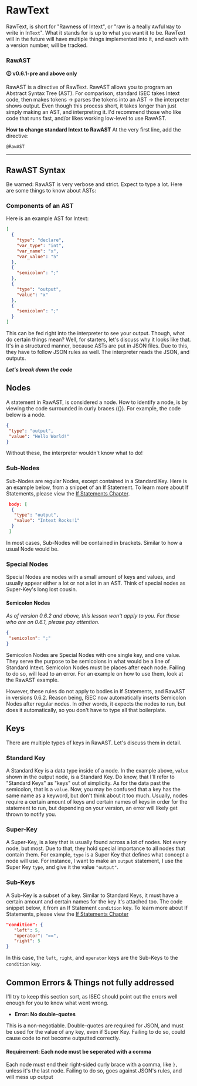 # RawText
RawText, is short for "Rawness of Intext", or "raw is a ``R``eally `A`wful ``W``ay to write in In``Text``". What it stands for is up to what you want it to be. RawText will in the future will have multiple things implemented into it, and each with a version number, will be tracked. 

### RawAST
**🛈 v0.6.1-pre and above only**

RawAST is a directive of RawText. RawAST allows you to program an Abstract Syntax Tree (AST). For comparison, standard ISEC takes Intext code, then makes tokens -> parses the tokens into an AST -> the interpreter shows output. Even though this process short, it takes longer than just simply making an AST, and interpreting it. I'd recommend those who like code that runs fast, and/or likes working low-level to use RawAST.

**How to change standard Intext to RawAST**
At the very first line, add the directive: 
``` plaintext
@RawAST
```

***

## RawAST Syntax
Be warned: RawAST is very verbose and strict. Expect to type a lot. Here are some things to know about ASTs:
### Components of an AST
Here is an example AST for Intext:
``` JSON
[
  {
    "type": "declare",
    "var_type": "int",
    "var_name": "x",
    "var_value": "5"
  },
  {
    "semicolon": ";"
  },
  {
    "type": "output",
    "value": "x"
  },
  {
    "semicolon": ";"
  }
]
```
This can be fed right into the interpreter to see your output. Though, what do certain things mean? Well, for starters, let's discuss why it looks like that. It's in a structured manner, because ASTs are put in JSON files. Due to this, they have to follow JSON rules as well. The interpreter reads the JSON, and outputs.

***Let's break down the code***
## Nodes
A statement in RawAST, is considered a node. How to identify a node, is by viewing the code surrounded in curly braces ({}). For example, the code below is a node.
```JSON
{
 "type": "output",
 "value": "Hello World!"
}
```
Without these, the interpreter wouldn't know what to do!

### Sub-Nodes
Sub-Nodes are regular Nodes, except contained in a Standard Key. Here is an example below, from a snippet of an If Statement. To learn more about If Statements, please view the [If Statements Chapter](if_statements.md).
```JSON
 body: [
  {
   "type": "output",
   "value": "Intext Rocks!1"
  }
 ]
```
In most cases, Sub-Nodes will be contained in brackets. Similar to how a usual Node would be.

### Special Nodes
Special Nodes are nodes with a small amount of keys and values, and usually appear either a lot or not a lot in an AST. Think of special nodes as Super-Key's long lost cousin. 

#### Semicolon Nodes
_As of version 0.6.2 and above, this lesson won't apply to you. For those who are on 0.6.1, please pay attention._ 
```JSON
{
 "semicolon": ";"
}
```
Semicolon Nodes are Special Nodes with one single key, and one value. They serve the purpose to be semicolons in what would be a line of Standard Intext. Semicolon Nodes must be places after each node. Failing to do so, will lead to an error. For an example on how to use them, look at the RawAST example. 

However, these rules do not apply to bodies in If Statements, and RawAST in versions 0.6.2. Reason being, ISEC now automatically inserts Semicolon Nodes after regular nodes. In other words, it expects the nodes to run, but does it automatically, so you don't have to type all that boilerplate.

## Keys
There are multiple types of keys in RawAST. Let's discuss them in detail.

### Standard Key
A Standard Key is a data type inside of a node. In the example above, ``value`` shown in the output node, is a Standard Key. Do know, that I'll refer to "Standard Keys" as "keys" out of simplicity. As for the data past the semicolon, that is a ``value``. Now, you may be confused that a key has the same name as a keyword, but don't think about it too much. Usually, nodes require a certain amount of keys and certain names of keys in order for the statement to run, but depending on your version, an error will likely get thrown to notify you.
 
### Super-Key
A Super-Key, is a key that is usually found across a lot of nodes. Not every node, but most. Due to that, they hold special importance to all nodes that contain them. For example, ``type`` is a Super Key that defines what concept a node will use. For instance, I want to make an ``output`` statement, I use the Super Key ``type``, and give it the value ``"output"``.

### Sub-Keys
A Sub-Key is a subset of a key. Similar to Standard Keys, it must have a certain amount and certain names for the key it's attached too. The code snippet below, it from an If Statement ``condition`` key. To learn more about If Statements, please view the [If Statements Chapter](if_statements.md)
```JSON
"condition": {
   "left": 5,
   "operator": "==",
   "right": 5
}
```
In this case, the ``left``, ``right``, and ``operator`` keys are the Sub-Keys to the ``condition`` key.

## Common Errors & Things not fully addressed
I'll try to keep this section sort, as ISEC should point out the errors well enough for you to know what went wrong. 

- **Error: No double-quotes**

This is a non-negotiable. Double-quotes are required for JSON, and must be used for the value of any key, even if Super Key. Failing to do so, could cause code to not become outputted correctly.

#### **Requirement: Each node must be seperated with a comma**

Each node must end their right-sided curly brace with a comma, like ``},`` unless it's the last node. Failing to do so, goes against JSON's rules, and will mess up output